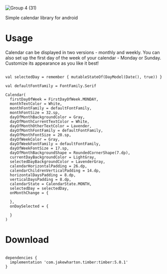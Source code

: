 ![Group 4 (31)](https://github.com/nekkily/Nelendar/assets/29834920/22b0e8c0-af81-45b2-977c-e404b145c367)

Simple calendar library for android

# Usage

Сalendar can be displayed in two versions - monthly and weekly. You can also set up the first day of the week of your calendar - Monday or Sunday. Customize its appearance as you like it best!

```

val selectedDay = remember { mutableStateOf(DayModel(Date(), true)) }

val defaultFontFamily = FontFamily.Serif

Calendar(
  firstDayOfWeek = FirstDayOfWeek.MONDAY,
  monthTextColor = White,
  monthFontFamily = defaultFontFamily,
  monthFontSize = 32.sp,
  dayOfMonthBackgroundColor = Gray,
  dayOfMonthCurrentTextColor = White,
  dayOfMonthOtherTextColor = Lavender,
  dayOfMonthFontFamily = defaultFontFamily,
  dayOfMonthFontSize = 20.sp,
  dayOfWeekColor = Gray,
  dayOfWeekFontFamily = defaultFontFamily,
  dayOfWeekFontSize = 17.sp,
  dayOfMonthBackgroundShape = RoundedCornerShape(7.dp),
  currentDayBackgroundColor = LightGray,
  selectedDayBackgroundColor = LavenderGray,
  calendarHorizontalPadding = 26.dp,
  calendarChildrenVerticalPadding = 14.dp,
  horizontalDaysPadding = 8.dp,
  verticalDaysPadding = 8.dp,
  calendarState = CalendarState.MONTH,
  selectedDay = selectedDay,
  onMonthChange = {

  },
  onDaySelected = {

  }
)

```

# Download

```

dependencies {
  implementation 'com.jakewharton.timber:timber:5.0.1'
}

```
